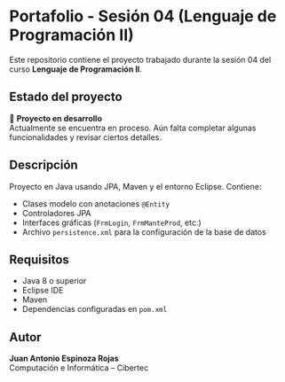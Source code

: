 # Portafolio - Sesión 04 (Lenguaje de Programación II)

Este repositorio contiene el proyecto trabajado durante la sesión 04 del curso **Lenguaje de Programación II**.

## Estado del proyecto

🚧 **Proyecto en desarrollo**  
Actualmente se encuentra en proceso. Aún falta completar algunas funcionalidades y revisar ciertos detalles.

## Descripción

Proyecto en Java usando JPA, Maven y el entorno Eclipse. Contiene:

- Clases modelo con anotaciones `@Entity`
- Controladores JPA
- Interfaces gráficas (`FrmLogin`, `FrmManteProd`, etc.)
- Archivo `persistence.xml` para la configuración de la base de datos

## Requisitos

- Java 8 o superior  
- Eclipse IDE  
- Maven  
- Dependencias configuradas en `pom.xml`

## Autor

**Juan Antonio Espinoza Rojas**  
Computación e Informática – Cibertec
